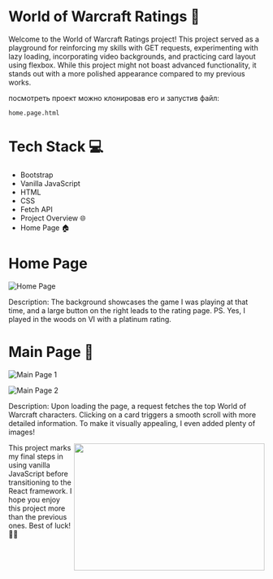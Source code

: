 # World of Warcraft Ratings 🚀

Welcome to the World of Warcraft Ratings project! This project served as a playground for reinforcing my skills with GET requests, experimenting with lazy loading, incorporating video backgrounds, and practicing card layout using flexbox. While this project might not boast advanced functionality, it stands out with a more polished appearance compared to my previous works.

посмотреть проект можно клонировав его и запустив файл:

``home.page.html``

# Tech Stack 💻
- Bootstrap
- Vanilla JavaScript
- HTML
- CSS
- Fetch API
- Project Overview 🌐
- Home Page 🏠
  
# Home Page

![Home Page](https://sun9-31.userapi.com/impg/-dFoj7-neP9Yq7aThanfmvt8xrHJ_XjzzoXh8Q/i90Z0tr4f60.jpg?size=1830x865&quality=96&sign=865fd36f225859d670f80213662a38b4&type=album)

Description: The background showcases the game I was playing at that time, and a large button on the right leads to the rating page. PS. Yes, I played in the woods on VI with a platinum rating.

# Main Page 🌟

![Main Page 1](https://sun9-37.userapi.com/impg/ufHh38z0F1E17AnAFJNa6kXSVw2OJh9hiswHIA/3shz1n4Igzo.jpg?size=1902x900&quality=96&sign=6ec59a604f8d1ed51e91b84240ee748d&type=album)

![Main Page 2](https://sun9-68.userapi.com/impg/hK6Owcr4jYeWWYkbsEX0JqYce1w8-UBn_FNn8A/D_qESlLM1Ts.jpg?size=1004x651&quality=96&sign=1fe1e2c257f1cc458bf7bafdd883b32a&type=album)

Description: Upon loading the page, a request fetches the top World of Warcraft characters. Clicking on a card triggers a smooth scroll with more detailed information. To make it visually appealing, I even added plenty of images!


<img align="right" height="250" width="375" alt="" src="https://media.giphy.com/media/VbnUQpnihPSIgIXuZv/giphy.gif"/>

This project marks my final steps in using vanilla JavaScript before transitioning to the React framework. I hope you enjoy this project more than the previous ones. Best of luck! 🌈✨












